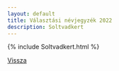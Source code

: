 ```yaml
---
layout: default
title: Választási névjegyzék 2022
description: Soltvadkert
---
```


{% include Soltvadkert.html %}

[Vissza](./)